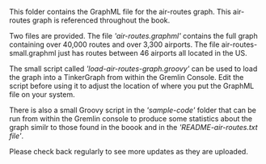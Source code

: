 This folder contains the GraphML file for the air-routes graph. This air-routes graph is referenced throughout the book.

Two files are provided. The file *'air-routes.graphml'* contains the full graph containing over 40,000 routes and over 3,300 airports. The file air-routes-small.graphml just has routes between 46 airports all located in the US.

The small script called *'load-air-routes-graph.groovy'* can be used to load the graph into a TinkerGraph from within the Gremlin Console. Edit the script before using it to adjust the location of where you put the GraphML file on your system.

There is also a small Groovy script in the *'sample-code'* folder that can be run from within the Gremlin console to produce some statistics about the graph similr to those found in the boook and in the *'README-air-routes.txt file'*.

Please check back regularly to see more updates as they are uploaded.
